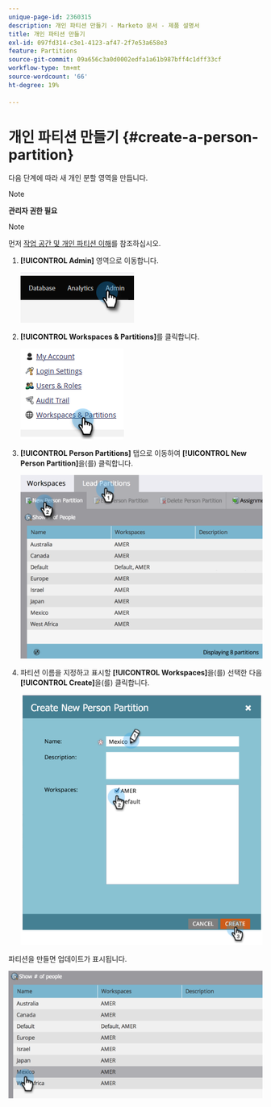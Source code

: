 ```yaml
---
unique-page-id: 2360315
description: 개인 파티션 만들기 - Marketo 문서 - 제품 설명서
title: 개인 파티션 만들기
exl-id: 097fd314-c3e1-4123-af47-2f7e53a658e3
feature: Partitions
source-git-commit: 09a656c3a0d0002edfa1a61b987bff4c1dff33cf
workflow-type: tm+mt
source-wordcount: '66'
ht-degree: 19%

---
```


# 개인 파티션 만들기 {#create-a-person-partition}

다음 단계에 따라 새 개인 분할 영역을 만듭니다.

>[!NOTE]
>
>**관리자 권한 필요**

>[!NOTE]
>
>먼저 [작업 공간 및 개인 파티션 이해](/help/marketo/product-docs/administration/workspaces-and-person-partitions/understanding-workspaces-and-person-partitions.md)를 참조하십시오.

1. **[!UICONTROL Admin]** 영역으로 이동합니다.

   ![](assets/create-a-person-partition-1.png)

1. **[!UICONTROL Workspaces & Partitions]**&#x200B;를 클릭합니다.

   ![](assets/create-a-person-partition-2.png)

1. **[!UICONTROL Person Partitions]** 탭으로 이동하여 **[!UICONTROL New Person Partition]**&#x200B;을(를) 클릭합니다.

   ![](assets/create-a-person-partition-3.png)

1. 파티션 이름을 지정하고 표시할 **[!UICONTROL Workspaces]**&#x200B;을(를) 선택한 다음 **[!UICONTROL Create]**&#x200B;을(를) 클릭합니다.

   ![](assets/create-a-person-partition-4.png)

파티션을 만들면 업데이트가 표시됩니다.

![](assets/create-a-person-partition-5.png)
